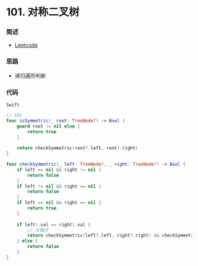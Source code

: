# 101. 对称二叉树

### 简述

- [Leetcode](https://leetcode-cn.com/problems/symmetric-tree/)

### 思路

- 递归遍历判断

### 代码

`Swift`

```swift
// 101
func isSymmetric(_ root: TreeNode?) -> Bool {
    guard root != nil else {
        return true
    }
    
    return checkSymmetric(root?.left, root?.right)
}

func checkSymmetric(_ left: TreeNode?, _ right: TreeNode?) -> Bool {
    if left == nil && right != nil {
        return false
    }
    if left != nil && right == nil {
        return false
    }
    if left == nil && right == nil {
        return true
    }
    
    if left!.val == right!.val {
        // 关键点
        return checkSymmetric(left?.left, right?.right) && checkSymmetric(left?.right, right?.left)
    } else {
        return false
    }
}

```